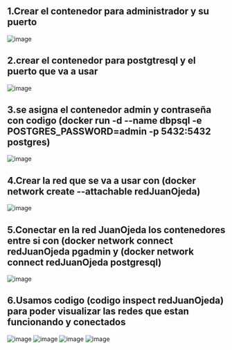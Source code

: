 <h2>1.Crear el contenedor para administrador y su puerto</h2>

![image](https://user-images.githubusercontent.com/91167333/198837896-5c8bcde3-67a3-43e7-9624-064aabea0229.png)
<h2>2.crear el contenedor para postgtresql y el puerto que va a usar </h2>

![image](https://user-images.githubusercontent.com/91167333/198838792-9dee1048-6daf-44ea-960d-df575e18c49b.png)

<h2>3.se asigna el contenedor admin y contraseña con codigo (docker run -d --name dbpsql -e POSTGRES_PASSWORD=admin  -p 5432:5432 postgres)</h2>

![image](https://user-images.githubusercontent.com/91167333/198838847-54a69cdc-bd26-498e-90e1-50b8647a1535.png)

<h2>4.Crear la red que se va  a usar con (docker network create --attachable redJuanOjeda)</h2>

![image](https://user-images.githubusercontent.com/91167333/198838866-721c27fb-393d-41e0-b659-1fa821e96f41.png)

<h2>5.Conectar en la red JuanOjeda los contenedores entre si con (docker network connect redJuanOjeda pgadmin  y  (docker network connect redJuanOjeda postgresql)</h2>

![image](https://user-images.githubusercontent.com/91167333/198838922-403be276-eef8-48fa-8bff-b8d49908d3d4.png)

<h2>6.Usamos codigo (codigo inspect redJuanOjeda) para poder visualizar las redes que estan funcionando y conectados</h2>

![image](https://user-images.githubusercontent.com/91167333/198839007-278d3e2c-5d4f-4797-9c85-fdd1519a03a3.png)
![image](https://user-images.githubusercontent.com/91167333/198839065-22cb37d9-4312-4d87-a127-e675dd36039e.png)
![image](https://user-images.githubusercontent.com/91167333/198839193-b113e6b0-b465-4107-a16d-9abaafbcca51.png)
![image](https://user-images.githubusercontent.com/91167333/198839080-5cdf724d-faf0-47dc-9740-ea1d864f94d2.png)

